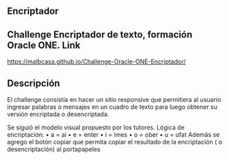Encriptador
---
Challenge Encriptador de texto, formación Oracle ONE.
Link
---
https://malbcasa.github.io/Challenge-Oracle-ONE-Encriptador/

Descripción
---
El challenge consistía en hacer un sitio responsive que permitiera al usuario ingresar palabras o mensajes en un cuadro de texto para luego obtener su versión encriptada o desencriptada.

Se siguió el modelo visual propuesto por los tutores.
Lógica de encriptación:
•	a = ai
•	e = enter
•	i = imes
•	o = ober
•	u = ufat
Además se agrego el botón copiar que permita copiar el resultado de la encriptación ( o desencriptación) al portapapeles
